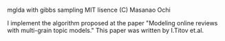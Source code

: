 
mglda with gibbs sampling
MIT lisence (C) Masanao Ochi

I implement the algorithm proposed at the paper "Modeling online reviews with multi-grain topic models."
This paper was written by I.Titov et.al.
